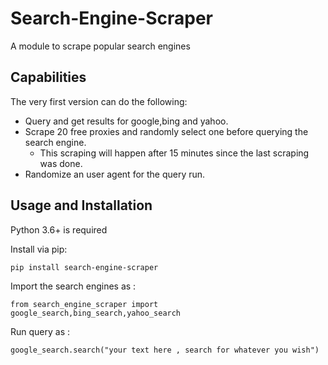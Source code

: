 # Search-Engine-Scraper
A module to scrape popular search engines

## Capabilities

The very first version can do the following:
* Query and get results for google,bing and yahoo.
* Scrape 20 free proxies and randomly select one before querying the search engine.
  * This scraping will happen after 15 minutes since the last scraping was done.
* Randomize an user agent for the query run.

## Usage and Installation
Python 3.6+ is required

Install via pip:

`pip install search-engine-scraper`

Import the search engines as :

`from search_engine_scraper import google_search,bing_search,yahoo_search`

Run query as :

`google_search.search("your text here , search for whatever you wish")`
